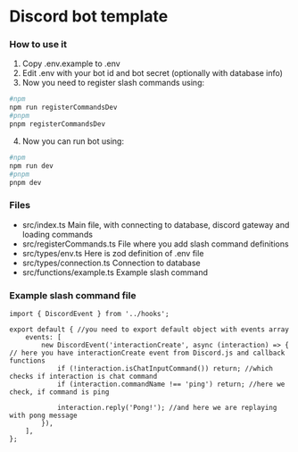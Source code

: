 # Discord bot template

### How to use it

1. Copy .env.example to .env
2. Edit .env with your bot id and bot secret (optionally with database info)
3. Now you need to register slash commands using:

```BASH
#npm
npm run registerCommandsDev
#pnpm
pnpm registerCommandsDev
```

4. Now you can run bot using:

```BASH
#npm
npm run dev
#pnpm
pnpm dev
```

### Files

-   src/index.ts
    Main file, with connecting to database, discord gateway and loading commands
-   src/registerCommands.ts
    File where you add slash command definitions
-   src/types/env.ts
    Here is zod definition of .env file
-   src/types/connection.ts
    Connection to database
-   src/functions/example.ts
    Example slash command

### Example slash command file

```TS
import { DiscordEvent } from '../hooks';

export default { //you need to export default object with events array
    events: [
        new DiscordEvent('interactionCreate', async (interaction) => { // here you have interactionCreate event from Discord.js and callback functions
            if (!interaction.isChatInputCommand()) return; //which checks if interaction is chat command
            if (interaction.commandName !== 'ping') return; //here we check, if command is ping

            interaction.reply('Pong!'); //and here we are replaying with pong message
        }),
    ],
};

```
